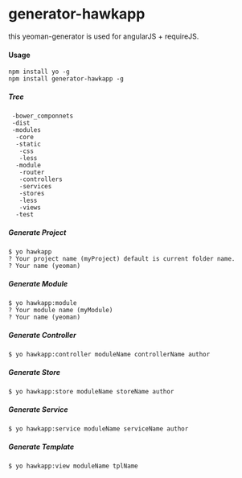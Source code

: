 # generator-hawkapp
this yeoman-generator is used for angularJS + requireJS.

#### Usage
```
npm install yo -g
npm install generator-hawkapp -g
```

##### Tree
```
 -bower_componnets
 -dist
 -modules
  -core
  -static
   -css
   -less
  -module
   -router
   -controllers
   -services
   -stores
   -less
   -views
  -test
```

##### Generate Project
```
$ yo hawkapp
? Your project name (myProject) default is current folder name.
? Your name (yeoman) 
```

##### Generate Module
```
$ yo hawkapp:module
? Your module name (myModule) 
? Your name (yeoman) 
```

##### Generate Controller
```
$ yo hawkapp:controller moduleName controllerName author
```

##### Generate Store
```
$ yo hawkapp:store moduleName storeName author
```

##### Generate Service
```
$ yo hawkapp:service moduleName serviceName author
```

##### Generate Template
```
$ yo hawkapp:view moduleName tplName
```
